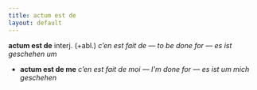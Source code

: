 ```yaml
---
title: actum est de
layout: default
---
```


**actum est de** interj. (+abl.) *c’en est fait de — to be done for — es ist geschehen um*
- **actum est de me** *c’en est fait de moi — I'm done for — es ist um mich geschehen*